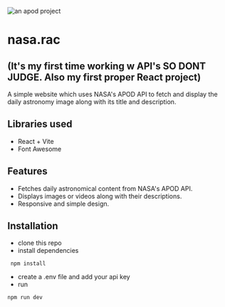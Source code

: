 ![an apod project](https://github.com/user-attachments/assets/10b381a1-364e-457c-977b-7f619c85be3c)


# nasa.rac
## (It's my first time working w API's SO DONT JUDGE. Also my first proper React project)
A simple website which uses NASA's APOD API to fetch and display the daily astronomy image along with its title and description.
## Libraries used
- React + Vite
- Font Awesome
## Features
- Fetches daily astronomical content from NASA's APOD API.
- Displays images or videos along with their descriptions.
- Responsive and simple design.
## Installation
- clone this repo
- install dependencies
 ```
  npm install
```
- create a .env file and add your api key
- run
```
npm run dev
